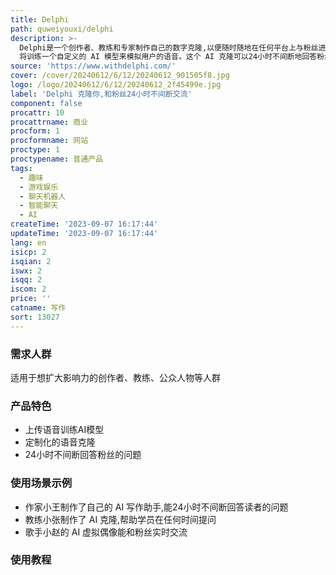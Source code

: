 ```yaml
---
title: Delphi
path: quweiyouxi/delphi
description: >-
  Delphi是一个创作者、教练和专家制作自己的数字克隆,以便随时随地在任何平台上与粉丝进行交流的平台。用户可以上传自己的音频语料,Delphi
  将训练一个自定义的 AI 模型来模拟用户的语音。这个 AI 克隆可以24小时不间断地回答粉丝的问题,扩大用户的影响力。
source: 'https://www.withdelphi.com/'
cover: /cover/20240612/6/12/20240612_901505f8.jpg
logo: /logo/20240612/6/12/20240612_2f45499e.jpg
label: 'Delphi 克隆你,和粉丝24小时不间断交流'
component: false
procattr: 10
procattrname: 商业
procform: 1
procformname: 网站
proctype: 1
proctypename: 普通产品
tags:
  - 趣味
  - 游戏娱乐
  - 聊天机器人
  - 智能聊天
  - AI
createTime: '2023-09-07 16:17:44'
updateTime: '2023-09-07 16:17:44'
lang: en
isicp: 2
isqian: 2
iswx: 2
isqq: 2
iscom: 2
price: ''
catname: 写作
sort: 13027
---
```




### 需求人群
适用于想扩大影响力的创作者、教练、公众人物等人群

### 产品特色
- 上传语音训练AI模型
- 定制化的语音克隆
- 24小时不间断回答粉丝的问题

### 使用场景示例
- 作家小王制作了自己的 AI 写作助手,能24小时不间断回答读者的问题
- 教练小张制作了 AI 克隆,帮助学员在任何时间提问
- 歌手小赵的 AI 虚拟偶像能和粉丝实时交流

### 使用教程


  

